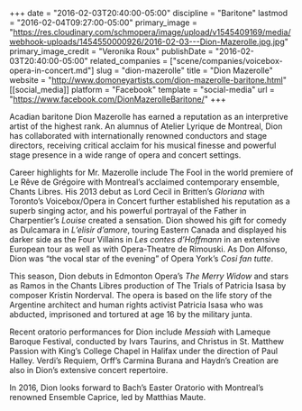 +++
date = "2016-02-03T20:40:00-05:00"
discipline = "Baritone"
lastmod = "2016-02-04T09:27:00-05:00"
primary_image = "https://res.cloudinary.com/schmopera/image/upload/v1545409169/media/webhook-uploads/1454550000926/2016-02-03---Dion-Mazerolle.jpg.jpg"
primary_image_credit = "Veronika Roux"
publishDate = "2016-02-03T20:40:00-05:00"
related_companies = ["scene/companies/voicebox-opera-in-concert.md"]
slug = "dion-mazerolle"
title = "Dion Mazerolle"
website = "http://www.domoneyartists.com/dion-mazerolle-baritone.html"
[[social_media]]
platform = "Facebook"
template = "social-media"
url = "https://www.facebook.com/DionMazerolleBaritone/"
+++

Acadian baritone Dion Mazerolle has earned a reputation as an interpretive artist of the highest rank. An alumnus of Atelier Lyrique de Montreal, Dion has collaborated with internationally renowned conductors and stage directors, receiving critical acclaim for his musical finesse and powerful stage presence in a wide range of opera and concert settings.
 
Career highlights for Mr. Mazerolle include The Fool in the world premiere of Le Rêve de Grégoire with Montreal’s acclaimed contemporary ensemble, Chants Libres. His 2013 debut as Lord Cecil in Britten’s *Gloriana* with Toronto’s Voicebox/Opera in Concert further established his reputation as a superb singing actor, and his powerful portrayal of the Father in Charpentier’s *Louise* created a sensation. Dion showed his gift for comedy as Dulcamara in *L’elisir d’amore*, touring Eastern Canada and displayed his darker side as the Four Villains in *Les contes d’Hoffmann* in an extensive European tour as well as with Opera-Theatre de Rimouski. As Don Alfonso, Dion was “the vocal star of the evening” of Opera York’s *Cosi fan tutte*.
 
This season, Dion debuts in Edmonton Opera’s *The Merry Widow* and stars as Ramos in the Chants Libres production of The Trials of Patricia Isasa by composer Kristin Norderval. The opera is based on the life story of the Argentine architect and human rights activist Patricia Isasa who was abducted, imprisoned and tortured at age 16 by the military junta.
 
Recent oratorio performances for Dion include *Messiah* with Lameque Baroque Festival, conducted by Ivars Taurins, and Christus in St. Matthew Passion with King’s College Chapel in Halifax under the direction of Paul Halley. Verdi’s Requiem, Orff’s Carmina Burana and Haydn’s Creation are also in Dion’s extensive concert repertoire.
 
In 2016, Dion looks forward to Bach’s Easter Oratorio with Montreal’s renowned Ensemble Caprice, led by Matthias Maute.
